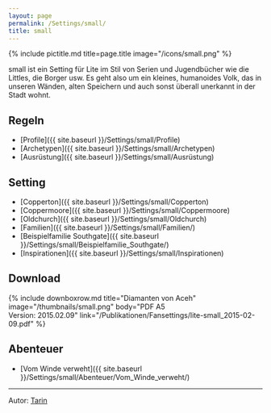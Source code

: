 ```yaml
---
layout: page
permalink: /Settings/small/
title: small
---
```


{% include pictitle.md title=page.title image="/icons/small.png" %}

small ist ein Setting für Lite im Stil von Serien und Jugendbücher wie die Littles, die Borger usw. Es geht also um ein kleines, humanoides Volk, das in unseren Wänden, alten Speichern und auch sonst überall unerkannt in der Stadt wohnt.

## Regeln

- [Profile]({{ site.baseurl }}/Settings/small/Profile)
- [Archetypen]({{ site.baseurl }}/Settings/small/Archetypen)
- [Ausrüstung]({{ site.baseurl }}/Settings/small/Ausrüstung)

## Setting

- [Copperton]({{ site.baseurl }}/Settings/small/Copperton)
- [Coppermoore]({{ site.baseurl }}/Settings/small/Coppermoore)
- [Oldchurch]({{ site.baseurl }}/Settings/small/Oldchurch)
- [Familien]({{ site.baseurl }}/Settings/small/Familien/)
- [Beispielfamilie Southgate]({{ site.baseurl }}/Settings/small/Beispielfamilie_Southgate/)
- [Inspirationen]({{ site.baseurl }}/Settings/small/Inspirationen)

## Download

{% include downboxrow.md title="Diamanten von Aceh" image="/thumbnails/small.png" body="PDF A5<br/>Version: 2015.02.09" link="/Publikationen/Fansettings/lite-small_2015-02-09.pdf" %}

## Abenteuer

- [Vom Winde verweht]({{ site.baseurl }}/Settings/small/Abenteuer/Vom_Winde_verweht/)

***
Autor: [Tarin](http://goblinbau.wordpress.com)
